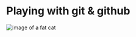 # Playing with git & github

![image of a fat cat](https://encrypted-tbn0.gstatic.com/images?q=tbn:ANd9GcTNAZ_M5B5mXEy6jXYIld4TfS6mMkm1SvsbNA&usqp=CAU)
